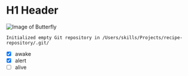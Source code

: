 # H1 Header
![Image of Butterfly](https://st.depositphotos.com/1578496/3882/i/950/depositphotos_38825375-stock-photo-pink-butterfly.jpg)
```$ git init
Initialized empty Git repository in /Users/skills/Projects/recipe-repository/.git/
```
- [x] awake
- [x] alert
- [ ] alive
